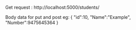 Get request : http://localhost:5000/students/

Body data for put and post eg:
{
  "id":10,
  "Name":"Example",
  "Number":9475645364
}
